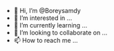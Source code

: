 - 👋 Hi, I’m @Boreysamdy
- 👀 I’m interested in ...
- 🌱 I’m currently learning ...
- 💞️ I’m looking to collaborate on ...
- 📫 How to reach me ...

<!---
Boreysamdy/Boreysamdy is a ✨ special ✨ repository because its `README.md` (this file) appears on your GitHub profile.
You can click the Preview link to take a look at your changes.
--->
